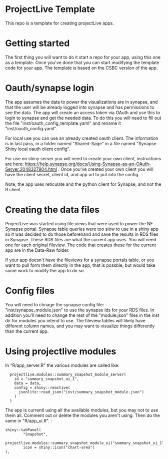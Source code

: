 # ProjectLive Template
This repo is a template for creating projectLive apps. 

# Getting started
The first thing you will want to do it start a repo for your app, using this one as a template. Once you've done that you can start modifying the template code for your app. The template is based on the CSBC version of the app.

# Oauth/synapse login
The app assumes the data to power the visualizations are in synapse, and that the user will be already logged into synapse and has permissions to see the data. The app will create an access token via OAuth and use this to login to synapse and get the needed data. To do this you will need to fill out the file "inst/oauth_config_template.yaml" and rename it "inst/oauth_config.yaml".

For local use you can use an already created oauth client. The information is in last pass, in a folder named "Shared-Sage" in a file named "Synapse Shiny local oauth client config".

For use on shiny server you will need to create your own client, instructions are here: https://help.synapse.org/docs/Using-Synapse-as-an-OAuth-Server.2048327904.html . Once you've created your own client you will have the client secret, client id, and app url to put into the config.

Note, the app uses reticulate and the python client for Synapse, and not the R client.

# Creating the data files
ProjectLive was started using file views that were used to power the NF Synapse portal. Synapse table queries were too slow to use in a shiny app so it was decided to do those beforehand and save the results in RDS files in Synapse. These RDS files are what the current app uses. You will need one for each original fileview. The code that creates these for the current app are in the Data-Raw folder. 

If your app doesn't have the fileviews for a synapse portals table, or you want to pull form them directly in the app, that is possble, but would take some work to modify the app to do so.

# Config files
You will need to chnage the synapse config file: "inst/synapse_module.json" to use the synapse ids for your RDS files. In addition you'll need to change the rest of the "module.json" files in the inst dir for modules you intend to use. The fileview tables will likely have different column names, and you may want to visualize things differently than the current app.

# Using projectlive modules
In "R/app_server.R" the various modules are called like:
```
  projectlive.modules::summary_snapshot_module_server(
    id = "summary_snapshot_ui_1",
    data = data,
    config = shiny::reactive(
      jsonlite::read_json("inst/summary_snapshot_module.json")
    )
  )
```

The app is currentl using all the available modules, but you may not to use them all. Comment out or delete the modules you aren't using. Then do the same in "R/app_ui.R". :

```
shiny::tabPanel(
        "Snapshot",
        projectlive.modules::summary_snapshot_module_ui("summary_snapshot_ui_1"),
        icon = shiny::icon("chart-area")
),
```

